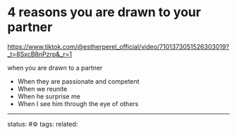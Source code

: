 # 4 reasons you are drawn to your partner
https://www.tiktok.com/@estherperel_official/video/7101373051526303019?_t=8SxcB8nPzrp&_r=1

when you are drawn to a partner
 - When they are passionate and competent
 - When we reunite
 - When he surprise me
 - When I see him through the eye of others


--- 
status: #⚙️ 
tags: 
related: 